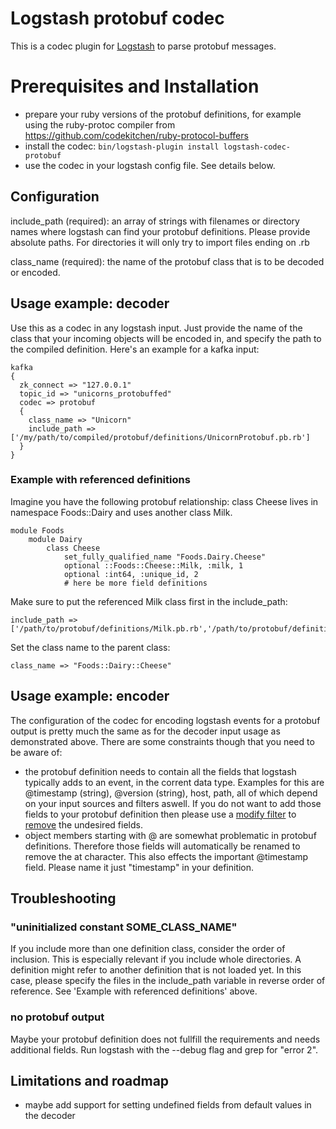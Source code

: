 # Logstash protobuf codec

This is a codec plugin for [Logstash](https://github.com/elastic/logstash) to parse protobuf messages.

# Prerequisites and Installation
 
* prepare your ruby versions of the protobuf definitions, for example using the ruby-protoc compiler from https://github.com/codekitchen/ruby-protocol-buffers
* install the codec: `bin/logstash-plugin install logstash-codec-protobuf`
* use the codec in your logstash config file. See details below.

## Configuration

include_path  (required): an array of strings with filenames or directory names where logstash can find your protobuf definitions. Please provide absolute paths. For directories it will only try to import files ending on .rb

class_name    (required): the name of the protobuf class that is to be decoded or encoded.

## Usage example: decoder

Use this as a codec in any logstash input. Just provide the name of the class that your incoming objects will be encoded in, and specify the path to the compiled definition.
Here's an example for a kafka input:

	kafka 
  	{
      zk_connect => "127.0.0.1"
      topic_id => "unicorns_protobuffed"
      codec => protobuf 
      {
        class_name => "Unicorn"
        include_path => ['/my/path/to/compiled/protobuf/definitions/UnicornProtobuf.pb.rb']
      }
  	}   

### Example with referenced definitions

Imagine you have the following protobuf relationship: class Cheese lives in namespace Foods::Dairy and uses another class Milk. 

	module Foods
  		module Dairy
    		class Cheese
    			set_fully_qualified_name "Foods.Dairy.Cheese"
			    optional ::Foods::Cheese::Milk, :milk, 1
			    optional :int64, :unique_id, 2
			    # here be more field definitions

Make sure to put the referenced Milk class first in the include_path:

	include_path => ['/path/to/protobuf/definitions/Milk.pb.rb','/path/to/protobuf/definitions/Cheese.pb.rb']

Set the class name to the parent class:
	
	class_name => "Foods::Dairy::Cheese"

## Usage example: encoder

The configuration of the codec for encoding logstash events for a protobuf output is pretty much the same as for the decoder input usage as demonstrated above. There are some constraints though that you need to be aware of:
* the protobuf definition needs to contain all the fields that logstash typically adds to an event, in the corrent data type. Examples for this are @timestamp (string), @version (string), host, path, all of which depend on your input sources and filters aswell. If you do not want to add those fields to your protobuf definition then please use a [modify filter](https://www.elastic.co/guide/en/logstash/current/plugins-filters-mutate.html) to [remove](https://www.elastic.co/guide/en/logstash/current/plugins-filters-mutate.html#plugins-filters-mutate-remove_field) the undesired fields.
* object members starting with @ are somewhat problematic in protobuf definitions. Therefore those fields will automatically be renamed to remove the at character. This also effects the important @timestamp field. Please name it just "timestamp" in your definition.


## Troubleshooting

### "uninitialized constant SOME_CLASS_NAME"

If you include more than one definition class, consider the order of inclusion. This is especially relevant if you include whole directories. A definition might refer to another definition that is not loaded yet. In this case, please specify the files in the include_path variable in reverse order of reference. See 'Example with referenced definitions' above.

### no protobuf output

Maybe your protobuf definition does not fullfill the requirements and needs additional fields. Run logstash with the --debug flag and grep for "error 2".


## Limitations and roadmap

* maybe add support for setting undefined fields from default values in the decoder


